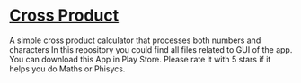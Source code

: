 # [Cross Product](https://play.google.com/store/apps/details?id=com.s3n1ch.crossproduct)
A simple cross product calculator that processes both numbers and characters
In this repository you could find all files related to GUI of the app.
You can download this App in Play Store. Please rate it with 5 stars
if it helps you do Maths or Phisycs.
